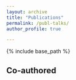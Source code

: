 ```yaml
---
layout: archive
title: "Publications"
permalink: /publ-talks/
author_profile: true

---
```


{% include base_path %}

## Co-authored



